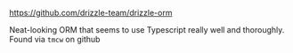 https://github.com/drizzle-team/drizzle-orm

Neat-looking ORM that seems to use Typescript really well and thoroughly. Found via `tmcw` on github